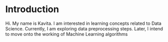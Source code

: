 # Introduction
Hi. My name is Kavita. I am interested in learning concepts related to Data Science. Currently, I am exploring data preprocessing steps. Later, I intend to move onto the working of Machine Learning algorithms
